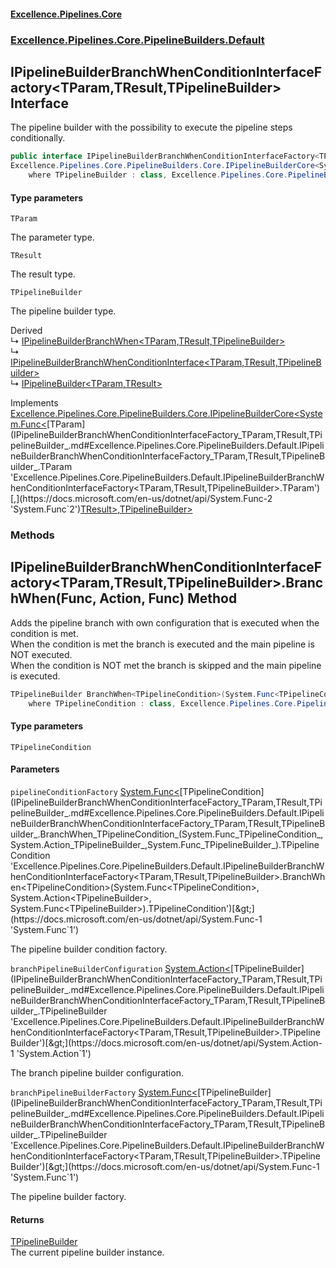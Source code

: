 #### [Excellence.Pipelines.Core](Excellence.Pipelines.md 'Excellence.Pipelines')
### [Excellence.Pipelines.Core.PipelineBuilders.Default](Excellence.Pipelines.md#Excellence.Pipelines.Core.PipelineBuilders.Default 'Excellence.Pipelines.Core.PipelineBuilders.Default')

## IPipelineBuilderBranchWhenConditionInterfaceFactory<TParam,TResult,TPipelineBuilder> Interface

The pipeline builder with the possibility to execute the pipeline steps conditionally.

```csharp
public interface IPipelineBuilderBranchWhenConditionInterfaceFactory<TParam,TResult,TPipelineBuilder> :
Excellence.Pipelines.Core.PipelineBuilders.Core.IPipelineBuilderCore<System.Func<TParam, TResult>, TPipelineBuilder>
    where TPipelineBuilder : class, Excellence.Pipelines.Core.PipelineBuilders.Default.IPipelineBuilderBranchWhenConditionInterfaceFactory<TParam, TResult, TPipelineBuilder>
```
#### Type parameters

<a name='Excellence.Pipelines.Core.PipelineBuilders.Default.IPipelineBuilderBranchWhenConditionInterfaceFactory_TParam,TResult,TPipelineBuilder_.TParam'></a>

`TParam`

The parameter type.

<a name='Excellence.Pipelines.Core.PipelineBuilders.Default.IPipelineBuilderBranchWhenConditionInterfaceFactory_TParam,TResult,TPipelineBuilder_.TResult'></a>

`TResult`

The result type.

<a name='Excellence.Pipelines.Core.PipelineBuilders.Default.IPipelineBuilderBranchWhenConditionInterfaceFactory_TParam,TResult,TPipelineBuilder_.TPipelineBuilder'></a>

`TPipelineBuilder`

The pipeline builder type.

Derived  
&#8627; [IPipelineBuilderBranchWhen&lt;TParam,TResult,TPipelineBuilder&gt;](IPipelineBuilderBranchWhen_TParam,TResult,TPipelineBuilder_.md 'Excellence.Pipelines.Core.PipelineBuilders.Default.IPipelineBuilderBranchWhen<TParam,TResult,TPipelineBuilder>')  
&#8627; [IPipelineBuilderBranchWhenConditionInterface&lt;TParam,TResult,TPipelineBuilder&gt;](IPipelineBuilderBranchWhenConditionInterface_TParam,TResult,TPipelineBuilder_.md 'Excellence.Pipelines.Core.PipelineBuilders.Default.IPipelineBuilderBranchWhenConditionInterface<TParam,TResult,TPipelineBuilder>')  
&#8627; [IPipelineBuilder&lt;TParam,TResult&gt;](IPipelineBuilder_TParam,TResult_.md 'Excellence.Pipelines.Core.PipelineBuilders.IPipelineBuilder<TParam,TResult>')

Implements [Excellence.Pipelines.Core.PipelineBuilders.Core.IPipelineBuilderCore&lt;](IPipelineBuilderCore_TPipelineDelegate,TPipelineBuilder_.md 'Excellence.Pipelines.Core.PipelineBuilders.Core.IPipelineBuilderCore<TPipelineDelegate,TPipelineBuilder>')[System.Func&lt;](https://docs.microsoft.com/en-us/dotnet/api/System.Func-2 'System.Func`2')[TParam](IPipelineBuilderBranchWhenConditionInterfaceFactory_TParam,TResult,TPipelineBuilder_.md#Excellence.Pipelines.Core.PipelineBuilders.Default.IPipelineBuilderBranchWhenConditionInterfaceFactory_TParam,TResult,TPipelineBuilder_.TParam 'Excellence.Pipelines.Core.PipelineBuilders.Default.IPipelineBuilderBranchWhenConditionInterfaceFactory<TParam,TResult,TPipelineBuilder>.TParam')[,](https://docs.microsoft.com/en-us/dotnet/api/System.Func-2 'System.Func`2')[TResult](IPipelineBuilderBranchWhenConditionInterfaceFactory_TParam,TResult,TPipelineBuilder_.md#Excellence.Pipelines.Core.PipelineBuilders.Default.IPipelineBuilderBranchWhenConditionInterfaceFactory_TParam,TResult,TPipelineBuilder_.TResult 'Excellence.Pipelines.Core.PipelineBuilders.Default.IPipelineBuilderBranchWhenConditionInterfaceFactory<TParam,TResult,TPipelineBuilder>.TResult')[&gt;](https://docs.microsoft.com/en-us/dotnet/api/System.Func-2 'System.Func`2')[,](IPipelineBuilderCore_TPipelineDelegate,TPipelineBuilder_.md 'Excellence.Pipelines.Core.PipelineBuilders.Core.IPipelineBuilderCore<TPipelineDelegate,TPipelineBuilder>')[TPipelineBuilder](IPipelineBuilderBranchWhenConditionInterfaceFactory_TParam,TResult,TPipelineBuilder_.md#Excellence.Pipelines.Core.PipelineBuilders.Default.IPipelineBuilderBranchWhenConditionInterfaceFactory_TParam,TResult,TPipelineBuilder_.TPipelineBuilder 'Excellence.Pipelines.Core.PipelineBuilders.Default.IPipelineBuilderBranchWhenConditionInterfaceFactory<TParam,TResult,TPipelineBuilder>.TPipelineBuilder')[&gt;](IPipelineBuilderCore_TPipelineDelegate,TPipelineBuilder_.md 'Excellence.Pipelines.Core.PipelineBuilders.Core.IPipelineBuilderCore<TPipelineDelegate,TPipelineBuilder>')
### Methods

<a name='Excellence.Pipelines.Core.PipelineBuilders.Default.IPipelineBuilderBranchWhenConditionInterfaceFactory_TParam,TResult,TPipelineBuilder_.BranchWhen_TPipelineCondition_(System.Func_TPipelineCondition_,System.Action_TPipelineBuilder_,System.Func_TPipelineBuilder_)'></a>

## IPipelineBuilderBranchWhenConditionInterfaceFactory<TParam,TResult,TPipelineBuilder>.BranchWhen<TPipelineCondition>(Func<TPipelineCondition>, Action<TPipelineBuilder>, Func<TPipelineBuilder>) Method

Adds the pipeline branch with own configuration that is executed when the condition is met.  
When the condition is met the branch is executed and the main pipeline is NOT executed.  
When the condition is NOT met the branch is skipped and the main pipeline is executed.

```csharp
TPipelineBuilder BranchWhen<TPipelineCondition>(System.Func<TPipelineCondition> pipelineConditionFactory, System.Action<TPipelineBuilder> branchPipelineBuilderConfiguration, System.Func<TPipelineBuilder> branchPipelineBuilderFactory)
    where TPipelineCondition : class, Excellence.Pipelines.Core.PipelineConditions.IPipelineCondition<TParam>;
```
#### Type parameters

<a name='Excellence.Pipelines.Core.PipelineBuilders.Default.IPipelineBuilderBranchWhenConditionInterfaceFactory_TParam,TResult,TPipelineBuilder_.BranchWhen_TPipelineCondition_(System.Func_TPipelineCondition_,System.Action_TPipelineBuilder_,System.Func_TPipelineBuilder_).TPipelineCondition'></a>

`TPipelineCondition`
#### Parameters

<a name='Excellence.Pipelines.Core.PipelineBuilders.Default.IPipelineBuilderBranchWhenConditionInterfaceFactory_TParam,TResult,TPipelineBuilder_.BranchWhen_TPipelineCondition_(System.Func_TPipelineCondition_,System.Action_TPipelineBuilder_,System.Func_TPipelineBuilder_).pipelineConditionFactory'></a>

`pipelineConditionFactory` [System.Func&lt;](https://docs.microsoft.com/en-us/dotnet/api/System.Func-1 'System.Func`1')[TPipelineCondition](IPipelineBuilderBranchWhenConditionInterfaceFactory_TParam,TResult,TPipelineBuilder_.md#Excellence.Pipelines.Core.PipelineBuilders.Default.IPipelineBuilderBranchWhenConditionInterfaceFactory_TParam,TResult,TPipelineBuilder_.BranchWhen_TPipelineCondition_(System.Func_TPipelineCondition_,System.Action_TPipelineBuilder_,System.Func_TPipelineBuilder_).TPipelineCondition 'Excellence.Pipelines.Core.PipelineBuilders.Default.IPipelineBuilderBranchWhenConditionInterfaceFactory<TParam,TResult,TPipelineBuilder>.BranchWhen<TPipelineCondition>(System.Func<TPipelineCondition>, System.Action<TPipelineBuilder>, System.Func<TPipelineBuilder>).TPipelineCondition')[&gt;](https://docs.microsoft.com/en-us/dotnet/api/System.Func-1 'System.Func`1')

The pipeline builder condition factory.

<a name='Excellence.Pipelines.Core.PipelineBuilders.Default.IPipelineBuilderBranchWhenConditionInterfaceFactory_TParam,TResult,TPipelineBuilder_.BranchWhen_TPipelineCondition_(System.Func_TPipelineCondition_,System.Action_TPipelineBuilder_,System.Func_TPipelineBuilder_).branchPipelineBuilderConfiguration'></a>

`branchPipelineBuilderConfiguration` [System.Action&lt;](https://docs.microsoft.com/en-us/dotnet/api/System.Action-1 'System.Action`1')[TPipelineBuilder](IPipelineBuilderBranchWhenConditionInterfaceFactory_TParam,TResult,TPipelineBuilder_.md#Excellence.Pipelines.Core.PipelineBuilders.Default.IPipelineBuilderBranchWhenConditionInterfaceFactory_TParam,TResult,TPipelineBuilder_.TPipelineBuilder 'Excellence.Pipelines.Core.PipelineBuilders.Default.IPipelineBuilderBranchWhenConditionInterfaceFactory<TParam,TResult,TPipelineBuilder>.TPipelineBuilder')[&gt;](https://docs.microsoft.com/en-us/dotnet/api/System.Action-1 'System.Action`1')

The branch pipeline builder configuration.

<a name='Excellence.Pipelines.Core.PipelineBuilders.Default.IPipelineBuilderBranchWhenConditionInterfaceFactory_TParam,TResult,TPipelineBuilder_.BranchWhen_TPipelineCondition_(System.Func_TPipelineCondition_,System.Action_TPipelineBuilder_,System.Func_TPipelineBuilder_).branchPipelineBuilderFactory'></a>

`branchPipelineBuilderFactory` [System.Func&lt;](https://docs.microsoft.com/en-us/dotnet/api/System.Func-1 'System.Func`1')[TPipelineBuilder](IPipelineBuilderBranchWhenConditionInterfaceFactory_TParam,TResult,TPipelineBuilder_.md#Excellence.Pipelines.Core.PipelineBuilders.Default.IPipelineBuilderBranchWhenConditionInterfaceFactory_TParam,TResult,TPipelineBuilder_.TPipelineBuilder 'Excellence.Pipelines.Core.PipelineBuilders.Default.IPipelineBuilderBranchWhenConditionInterfaceFactory<TParam,TResult,TPipelineBuilder>.TPipelineBuilder')[&gt;](https://docs.microsoft.com/en-us/dotnet/api/System.Func-1 'System.Func`1')

The pipeline builder factory.

#### Returns
[TPipelineBuilder](IPipelineBuilderBranchWhenConditionInterfaceFactory_TParam,TResult,TPipelineBuilder_.md#Excellence.Pipelines.Core.PipelineBuilders.Default.IPipelineBuilderBranchWhenConditionInterfaceFactory_TParam,TResult,TPipelineBuilder_.TPipelineBuilder 'Excellence.Pipelines.Core.PipelineBuilders.Default.IPipelineBuilderBranchWhenConditionInterfaceFactory<TParam,TResult,TPipelineBuilder>.TPipelineBuilder')  
The current pipeline builder instance.